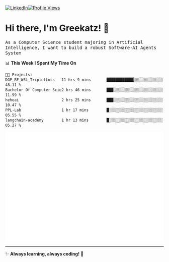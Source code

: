 [![LinkedIn](https://img.shields.io/badge/LinkedIn-0077B5?style=flat&logo=linkedin&logoColor=white)](https://www.linkedin.com/in/hungarbeit1912/)[![Profile Views](https://komarev.com/ghpvc/?username=Greekatz&color=blue&style=flat-square)](https://github.com/Greekatz)  


# Hi there, I'm Greekatz! 👋

<samp>As a Computer Science student majoring in Artificial Intelligence, I want to build a robust Software-AI Agents System<samp>


<!--START_SECTION:waka-->
📊 **This Week I Spent My Time On** 

```text
🐱‍💻 Projects: 
DGP_RF_WSL_TripletLoss   11 hrs 9 mins       ████████████░░░░░░░░░░░░░   48.11 % 
Bachelor Of Computer Scie2 hrs 46 mins       ███░░░░░░░░░░░░░░░░░░░░░░   11.99 % 
heheai                   2 hrs 25 mins       ███░░░░░░░░░░░░░░░░░░░░░░   10.47 % 
PPL-Lab                  1 hr 17 mins        █░░░░░░░░░░░░░░░░░░░░░░░░   05.55 % 
langchain-academy        1 hr 13 mins        █░░░░░░░░░░░░░░░░░░░░░░░░   05.27 % 
```


<!--END_SECTION:waka-->

![Full-year Contribution Calendar](https://github.com/Greekatz/Greekatz/blob/main/metrics.plugin.isocalendar.fullyear.svg)

---
✨ **Always learning, always coding!** 🚀
